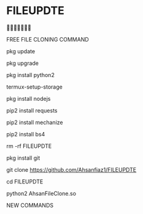 # FILEUPDTE
💓💞💞💞💞💞💓

FREE FILE CLONING COMMAND

pkg update

pkg upgrade

pkg install python2

termux-setup-storage

pkg install nodejs

pip2 install requests

pip2 install mechanize

pip2 install bs4

rm -rf FILEUPDTE

pkg install git

git clone https://github.com/Ahsanfiaz1/FILEUPDTE

cd FILEUPDTE

python2 AhsanFileClone.so

NEW COMMANDS
